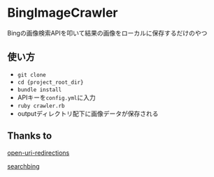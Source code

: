 # BingImageCrawler

Bingの画像検索APIを叩いて結果の画像をローカルに保存するだけのやつ

## 使い方

- `git clone`
- `cd {project_root_dir}`
- `bundle install`
- APIキーを`config.yml`に入力
- `ruby crawler.rb`
- outputディレクトリ配下に画像データが保存される

## Thanks to

[open-uri-redirections](https://github.com/open-uri-redirections/open_uri_redirections)

[searchbing](https://github.com/rcullito/searchbing)
